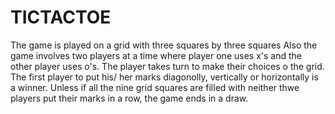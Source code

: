 # TICTACTOE
The game is played on a grid with three squares by three squares
Also the game involves two players at a time where player one uses x's and the other player uses o's.
The player takes turn to make their choices o the grid.
The first player to put his/ her marks diagonolly, vertically or horizontally is a winner.
Unless if all the nine grid squares are filled with neither thwe players put their marks in a row, the game ends in a draw.
